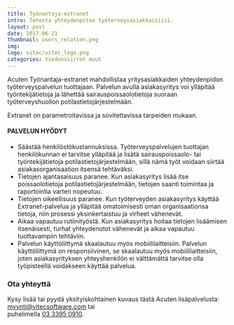 ```yaml
---
title: Työnantaja-extranet
intro: Tehosta yhteydenpitoa työterveysasiakkaisiisi.
layout: post
date: 2017-06-21
thumbnail: users_relation.png
img: 
logo: vitec/vitec_logo.png
categories: tiedonsiirrot muut
---
```


Acuten Työnantaja-extranet mahdollistaa yritysasiakkaiden yhteydenpidon työterveyspalvelun tuottajaan. 
Palvelun avulla asiakasyritys voi ylläpitää työntekijätietoja ja lähettää sairauspoissaolotietoja 
suoraan työterveyshuollon potilastietojärjestelmään.

Extranet on parametroitavissa ja sovitettavissa tarpeiden mukaan.

#### PALVELUN HYÖDYT

- Säästää henkilöstökustannuksissa. Työterveyspalvelujen tuottajan henkilökunnan ei tarvitse ylläpitää ja lisätä 
sairauspoissaolo- tai työntekijätietoja potilastietojärjestelmään, sillä nämä työt voidaan siirtää asiakasorganisaation itsensä tehtäväksi.
- Tietojen ajantasaisuus paranee. Kun asiakasyritys lisää itse poissaolotietoja potilastietojärjestelmään, tietojen 
saanti toimintaa ja raportointia varten nopeutuu.
- Tietojen oikeellisuus paranee. Kun työterveyden asiakasyritys käyttää Extranet-palvelua ja ylläpitää omatoimisesti
oman organisaationsa tietoja, niin prosessi yksinkertaistuu ja virheet vähenevät.
- Aikaa vapautuu rutiinityöstä. Kun asiakasyritys hoitaa tietojen lisäämisen itsenäisesti, turhat yhteydenotot vähenevät ja 
aikaa vapautuu tuottavampiin tehtäviin.  
- Palvelun käyttöliittymä skaalautuu myös mobiililaitteisiin. Palvelun käyttöliittymä on responsiivinen, se skaalautuu myös 
mobiililaitteisiin, joten asiakasyrityksen yhteyshenkilön ei välttämättä tarvitse olla työpisteellä voidakseen käyttää palvelua.

### Ota yhteyttä

Kysy lisää tai pyydä yksityiskohtainen kuvaus tästä Acuten lisäpalvelusta: 
[myynti@vitecsoftware.com](mailto://myynti@vitecsoftware.com) tai  
puhelimella [03 3395 0910](tel://+358333950910).

